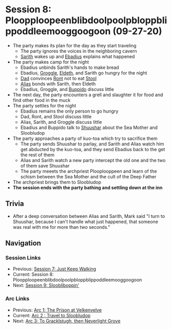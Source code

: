 # Session 8: Ploopploopeenblibdoolpoolpbloppblippoddleemooggoogoon (09-27-20)
* The party makes its plan for the day as they start traveling
    * The party ignores the voices in the neighboring cavern
    * [Sarith](../../characters/party/sarith.md) wakes up and [Ebadius](../../characters/pcs/ebadius.md) explains what happened
* The party makes camp for the night
    * Ebadius unbinds Sarith's hands to make bread
    * Ebadius, [Groggle](../../characters/pcs/groggle.md), [Eldeth](../../characters/party/eldeth.md), and Sarith go hungry for the night
    * [Dad](../../characters/pcs/dad.md) convinces [Ront](../../characters/party/stool.md) not to eat [Stool](../../characters/party/stool.md)
    * [Alias](../../characters/pcs/alias.md) bonds with Sarith, then Eldeth
    * Ebadius, Groggle, and [Buppido](../../characters/party/buppido.md) discuss little
* The next day, the party encounters a grell and slaughter it for food and find other food in the muck
* The party settles for the night
    * Ebadius remains the only person to go hungry
    * Dad, Ront, and Stool discuss little
    * Alias, Sarith, and Groggle discuss little
    * Ebadius and Buppido talk to [Shuushar](../../characters/shuushar.md) about the Sea Mother and Sloobludop
* The party approaches a party of kuo-toa which try to sacrifice them
    * The party sends Shuushar to parlay, and Sarith and Alias watch him get abducted by the kuo-toa, and they send Ebadius back to the get the rest of them
    * Alias and Sarith watch a new party intercept the old one and the two of them save Shuushar
    * The party meeets the archpriest Plooplooppeen and learn of the schism between the Sea Mother and the cult of the Deep Father
* The archpriest brings them to Sloobludop
* **The session ends with the party bathing and settling down at the inn**

## Trivia
* After a deep conversation between Alias and Sarith, Mark said "I turn to Shuushar, because I can't handle what just happened, that someone was real with me for more than two seconds."

## Navigation
### Session Links
* Previous: [Session 7: Just Keep Walking](session07-2020-09-13.md)
* Current: Session 8: Ploopploopeenblibdoolpoolpbloppblippoddleemooggoogoon
* Next: [Session 9: Sloobliboppin'](session09-2020-11-01.md)

### Arc Links
* Previous: [Arc 1: The Prison at Velkenvelve](../arc01/info.md)
* Current: [Arc 2 : Travel to Sloobludop](info.md)
* Next: [Arc 3: To Gracklstugh, then Neverlight Grove](../arc03/info.md)
